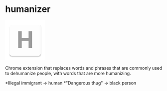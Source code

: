 humanizer
=============

![](logo.png)

Chrome extension that replaces words and phrases that are commonly used to dehumanize people, with words that are more humanizing.


*Illegal immigrant -> human
*"Dangerous thug" -> black person


